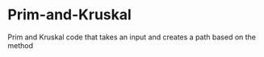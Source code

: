 # Prim-and-Kruskal
Prim and Kruskal code that takes an input and creates a path based on the method
